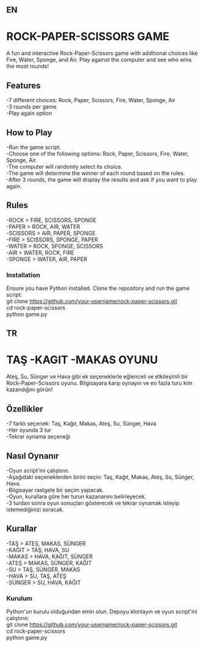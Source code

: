 ## EN
# ROCK-PAPER-SCISSORS GAME
A fun and interactive Rock-Paper-Scissors game with additional choices like Fire, Water, Sponge, and Air. Play against the computer and see who wins the most rounds!

## Features
-7 different choices: Rock, Paper, Scissors, Fire, Water, Sponge, Air  
-3 rounds per game  
-Play again option  

## How to Play
-Run the game script.  
-Choose one of the following options: Rock, Paper, Scissors, Fire, Water, Sponge, Air.  
-The computer will randomly select its choice.  
-The game will determine the winner of each round based on the rules.  
-After 3 rounds, the game will display the results and ask if you want to play again.

## Rules
-ROCK > FIRE, SCISSORS, SPONGE  
-PAPER > ROCK, AIR, WATER  
-SCISSORS > AIR, PAPER, SPONGE  
-FIRE > SCISSORS, SPONGE, PAPER  
-WATER > ROCK, SPONGE, SCISSORS  
-AIR > WATER, ROCK, FIRE  
-SPONGE > WATER, AIR, PAPER


### Installation
Ensure you have Python installed. Clone the repository and run the game script:  
git clone https://github.com/your-username/rock-paper-scissors.git  
cd rock-paper-scissors  
python game.py


## TR
# TAŞ -KAGIT -MAKAS OYUNU
Ateş, Su, Sünger ve Hava gibi ek seçeneklerle eğlenceli ve etkileşimli bir Rock-Paper-Scissors oyunu. Bilgisayara karşı oynayın ve en fazla turu kim kazandığını görün!

## Özellikler
-7 farklı seçenek: Taş, Kağıt, Makas, Ateş, Su, Sünger, Hava  
-Her oyunda 3 tur  
-Tekrar oynama seçeneği

## Nasıl Oynanır
-Oyun script'ini çalıştırın.  
-Aşağıdaki seçeneklerden birini seçin: Taş, Kağıt, Makas, Ateş, Su, Sünger, Hava.  
-Bilgisayar rastgele bir seçim yapacak.  
-Oyun, kurallara göre her turun kazananını belirleyecek.  
-3 turdan sonra oyun sonuçları gösterecek ve tekrar oynamak isteyip istemediğinizi soracak.  

## Kurallar
-TAŞ > ATEŞ, MAKAS, SÜNGER  
-KAĞIT > TAŞ, HAVA, SU  
-MAKAS > HAVA, KAĞIT, SÜNGER  
-ATEŞ > MAKAS, SÜNGER, KAĞIT  
-SU > TAŞ, SÜNGER, MAKAS  
-HAVA > SU, TAŞ, ATEŞ  
-SÜNGER > SU, HAVA, KAĞIT    

### Kurulum
Python'un kurulu olduğundan emin olun. Depoyu klonlayın ve oyun script'ini çalıştırın:  
git clone https://github.com/your-username/rock-paper-scissors.git  
cd rock-paper-scissors  
python game.py  






